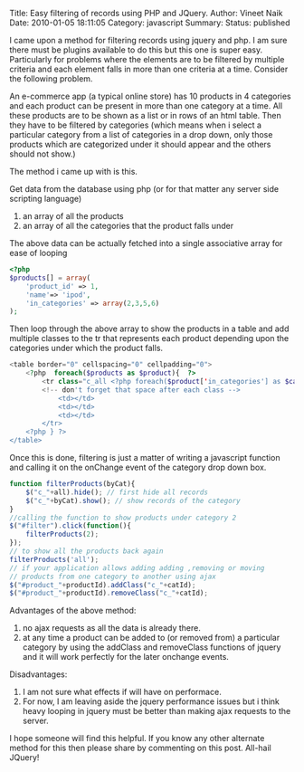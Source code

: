 Title: Easy filtering of records using PHP and JQuery.
Author: Vineet Naik
Date: 2010-01-05 18:11:05
Category: javascript
Summary: 
Status: published

I came upon a method for filtering records using jquery and php. I am
sure there must be plugins available to do this but this one is super
easy. Particularly for problems where the elements are to be filtered
by multiple criteria and each element falls in more than one criteria
at a time. Consider the following problem.

An e-commerce app (a typical online store) has 10 products in 4
categories and each product can be present in more than one category
at a time. All these products are to be shown as a list or in rows of
an html table. Then they have to be filtered by categories (which
means when i select a particular category from a list of categories in
a drop down, only those products which are categorized under it should
appear and the others should not show.)

The method i came up with is this.

Get data from the database using php (or for that matter any server
side scripting language)

1. an array of all the products 
2. an array of all the categories that the product falls under

The above data can be actually fetched into a single associative array
for ease of looping

```php
<?php
$products[] = array(
    'product_id' => 1,
    'name'=> 'ipod',
    'in_categories' => array(2,3,5,6)
);
```

Then loop through the above array to show the products in a table and
add multiple classes to the tr that represents each product depending
upon the categories under which the product falls.

```php
<table border="0" cellspacing="0" cellpadding="0">
    <?php  foreach($products as $product){  ?>
        <tr class="c_all <?php foreach($product['in_categories'] as $cat){ echo 'c_' . $cat . ' '; } ?>"> 
        <!-- don't forget that space after each class -->
            <td></td>
            <td></td>
            <td></td>
        </tr>
    <?php } ?>
</table>
```

Once this is done, filtering is just a matter of writing a javascript
function and calling it on the onChange event of the category drop
down box.

```javascript
function filterProducts(byCat){
    $("c_"+all).hide(); // first hide all records
    $("c_"+byCat).show(); // show records of the category
}
//calling the function to show products under category 2
$("#filter").click(function(){
    filterProducts(2);
});
// to show all the products back again
filterProducts('all');    
// if your application allows adding adding ,removing or moving
// products from one category to another using ajax    
$("#product_"+productId).addClass("c_"+catId);
$("#product_"+productId).removeClass("c_"+catId);
```

Advantages of the above method:

1. no ajax requests as all the data is already there.
2. at any time a product can be added to (or removed from) a
   particular category by using the addClass and removeClass functions of
   jquery and it will work perfectly for the later onchange events.

Disadvantages:

1. I am not sure what effects if will have on performace.
2. For now, I am leaving aside the jquery performance issues but i
   think heavy looping in jquery must be better than making ajax requests
   to the server.

I hope someone will find this helpful. If you know any other alternate
method for this then please share by commenting on this post. All-hail
JQuery!
